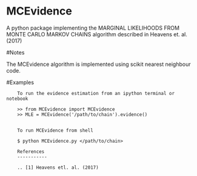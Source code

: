 # MCEvidence
A python package implementing the MARGINAL LIKELIHOODS FROM MONTE CARLO MARKOV CHAINS algorithm described in Heavens et. al. (2017)

#Notes

The MCEvidence algorithm is implemented using scikit nearest neighbour code.


#Examples
 
        To run the evidence estimation from an ipython terminal or notebook

        >> from MCEvidence import MCEvidence
        >> MLE = MCEvidence('/path/to/chain').evidence()
        

        To run MCEvidence from shell

        $ python MCEvidence.py </path/to/chain> 

        References
        -----------

        .. [1] Heavens etl. al. (2017)
